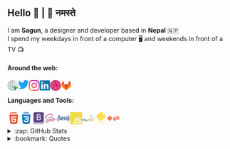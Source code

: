 ## Hello :wave: | :pray: नमस्ते

I am **Sagun**, a designer and developer based in **Nepal** :nepal:   
I spend my weekdays in front of a computer :desktop_computer: and weekends in front of a TV :tv:  

#### Around the web:

[<img title="sagun.info.np" align="left" alt="sagun.info.np" width="24px" src="./assets/icons/social-icons/click.svg" />][website]
[<img align="left" alt="sagunkhtr | Twitter" width="24px" src="./assets/icons/social-icons/twitter.svg" />][twitter]
[<img align="left" alt="sagunkhtr | Instagram" width="24px" src="./assets/icons/social-icons/instagram.svg" />][instagram]
[<img align="left" alt="sagunkhatri | LinkedIn" width="24px" src="./assets/icons/social-icons/linkedin.svg" />][linkedin]
[<img align="left" alt="sagunkhatri | Dribbble" width="24px" src="./assets/icons/social-icons/dribbble.svg" />][dribbble]
[<img align="left" alt="sagunkhatri | Gitlab" width="24px" src="./assets/icons/social-icons/gitlab.svg" />][gitlab]

<br />

#### Languages and Tools:

<img align="left" alt="HTML5" width="28px" src="./assets/icons/devicons/html5-wordmark.svg" />
<img align="left" alt="CSS3" width="28px" src="./assets/icons/devicons/css3-wordmark.svg" />
<img align="left" alt="Bootstrap" width="28px" src="./assets/icons/devicons/bootstrap-wordmark.svg" />
<img align="left" alt="Sass" width="28px" src="./assets/icons/devicons/sass.svg" />
<img align="left" alt="Less" width="28px" src="./assets/icons/devicons/less-wordmark.svg" />
<img align="left" alt="JavaScript" width="28px" src="./assets/icons/devicons/javascript.svg" />
<!-- <img align="left" alt="React" width="28px" src="#" />
<img align="left" alt="Node.js" width="28px" src="#" /> -->
<img align="left" alt="MySQL" width="28px" src="./assets/icons/devicons/mysql-wordmark.svg" />
<img align="left" alt="Python" width="28px" src="./assets/icons/devicons/python-wordmark.svg" />
<img align="left" alt="Git" width="28px" src="./assets/icons/devicons/git-wordmark.svg" />

<br />
<br />

<details>
  <summary>:zap: GitHub Stats</summary>

  <img align="center" alt="sagunkhatri's GitHub Stats" src="https://github-readme-stats.sagunkhatri.vercel.app/api?username=sagunkhatri&hide=prs,issues&count_private=true&show_icons=true&theme=tokyonight" />
  <!-- <img align="center" alt="sagunkhatri's Top Languages" src="https://github-readme-stats.sagunkhatri.vercel.app/api/top-langs/?username=sagunkhatri&layout=compact&theme=tokyonight)" /> -->

</details>

<details>
  <summary>:bookmark: Quotes</summary>

  > Never do yesterday what should be done tomorrow.
  >    
  > If at last you do succeed, never try again.

</details>

[website]: https://sagun.info.np
[twitter]: https://twitter.com/sagunkhtr
[instagram]: https://instagram.com/sagunkhtr
[linkedin]: https://linkedin.com/in/sagunkhatri
[dribbble]: https://dribbble.com/sagunkhatri
[gitlab]: https://gitlab.com/sagunkhatri
